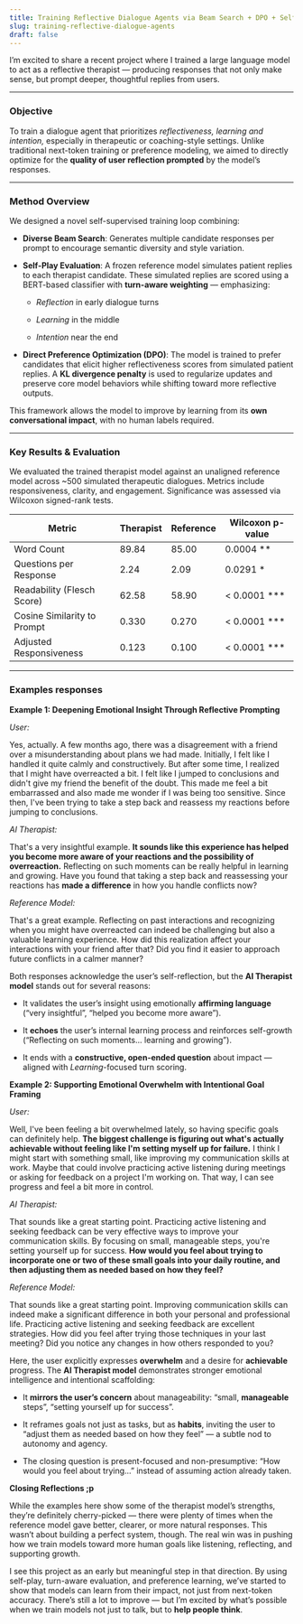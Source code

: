 ```yaml
---
title: Training Reflective Dialogue Agents via Beam Search + DPO + Self-Play Evaluation
slug: training-reflective-dialogue-agents
draft: false
---
```



I’m excited to share a recent project where I trained a large language model to act as a reflective therapist — producing responses that not only make sense, but prompt deeper, thoughtful replies from users.

---

### **Objective**

To train a dialogue agent that prioritizes _reflectiveness,_ _learning and intention,_ especially in therapeutic or coaching-style settings. Unlike traditional next-token training or preference modeling, we aimed to directly optimize for the **quality of user reflection prompted** by the model’s responses.

---

### **Method Overview**

We designed a novel self-supervised training loop combining:

- **Diverse Beam Search**: Generates multiple candidate responses per prompt to encourage semantic diversity and style variation.
    
- **Self-Play Evaluation**: A frozen reference model simulates patient replies to each therapist candidate. These simulated replies are scored using a BERT-based classifier with **turn-aware weighting** — emphasizing:
    
    - _Reflection_ in early dialogue turns
        
    - _Learning_ in the middle
        
    - _Intention_ near the end
        
- **Direct Preference Optimization (DPO)**: The model is trained to prefer candidates that elicit higher reflectiveness scores from simulated patient replies. A **KL divergence penalty** is used to regularize updates and preserve core model behaviors while shifting toward more reflective outputs.
    

This framework allows the model to improve by learning from its **own conversational impact**, with no human labels required.

---

### **Key Results & Evaluation**

We evaluated the trained therapist model against an unaligned reference model across ~500 simulated therapeutic dialogues. Metrics include responsiveness, clarity, and engagement. Significance was assessed via Wilcoxon signed-rank tests.

   
|Metric|Therapist|Reference|Wilcoxon p-value|
|---|---|---|---|
|Word Count|89.84|85.00|0.0004 **|
|Questions per Response|2.24|2.09|0.0291 *|
|Readability (Flesch Score)|62.58|58.90|< 0.0001 ***|
|Cosine Similarity to Prompt|0.330|0.270|< 0.0001 ***|
|Adjusted Responsiveness|0.123|0.100|< 0.0001 ***|

  
  

---

### **Examples responses**

**Example 1: Deepening Emotional Insight Through Reflective Prompting**

_User:_

Yes, actually. A few months ago, there was a disagreement with a friend over a misunderstanding about plans we had made. Initially, I felt like I handled it quite calmly and constructively. But after some time, I realized that I might have overreacted a bit. I felt like I jumped to conclusions and didn't give my friend the benefit of the doubt. This made me feel a bit embarrassed and also made me wonder if I was being too sensitive. Since then, I've been trying to take a step back and reassess my reactions before jumping to conclusions.

  

_AI Therapist:_

That's a very insightful example. **It sounds like this experience has helped you become more aware of your reactions and the possibility of overreaction.** Reflecting on such moments can be really helpful in learning and growing. Have you found that taking a step back and reassessing your reactions has **made a difference** in how you handle conflicts now?

  

_Reference Model:_

That's a great example. Reflecting on past interactions and recognizing when you might have overreacted can indeed be challenging but also a valuable learning experience. How did this realization affect your interactions with your friend after that? Did you find it easier to approach future conflicts in a calmer manner?

  

Both responses acknowledge the user’s self-reflection, but the **AI Therapist model** stands out for several reasons:

- It validates the user’s insight using emotionally **affirming language** (“very insightful”, “helped you become more aware”).
    
- It **echoes** the user’s internal learning process and reinforces self-growth (“Reflecting on such moments... learning and growing”).
    
- It ends with a **constructive, open-ended question** about impact — aligned with _Learning_-focused turn scoring.
    

  
  

**Example 2: Supporting Emotional Overwhelm with Intentional Goal Framing**

  

_User:_

Well, I've been feeling a bit overwhelmed lately, so having specific goals can definitely help. **The biggest challenge is figuring out what's actually achievable without feeling like I'm setting myself up for failure.** I think I might start with something small, like improving my communication skills at work. Maybe that could involve practicing active listening during meetings or asking for feedback on a project I'm working on. That way, I can see progress and feel a bit more in control.

  

_AI Therapist:_

That sounds like a great starting point. Practicing active listening and seeking feedback can be very effective ways to improve your communication skills. By focusing on small, manageable steps, you're setting yourself up for success. **How would you feel about trying to incorporate one or two of these small goals into your daily routine, and then adjusting them as needed based on how they feel?**

  

_Reference Model:_

That sounds like a great starting point. Improving communication skills can indeed make a significant difference in both your personal and professional life. Practicing active listening and seeking feedback are excellent strategies. How did you feel after trying those techniques in your last meeting? Did you notice any changes in how others responded to you?

  

Here, the user explicitly expresses **overwhelm** and a desire for **achievable** progress. The **AI Therapist model** demonstrates stronger emotional intelligence and intentional scaffolding:

- It **mirrors the user’s concern** about manageability: “small, **manageable** steps”, “setting yourself up for success”.
    
- It reframes goals not just as tasks, but as **habits**, inviting the user to “adjust them as needed based on how they feel” — a subtle nod to autonomy and agency.
    
- The closing question is present-focused and non-presumptive: “How would you feel about trying...” instead of assuming action already taken.
    

**Closing Reflections ;p**

While the examples here show some of the therapist model’s strengths, they’re definitely cherry-picked — there were plenty of times when the reference model gave better, clearer, or more natural responses. This wasn’t about building a perfect system, though. The real win was in pushing how we train models toward more human goals like listening, reflecting, and supporting growth.

I see this project as an early but meaningful step in that direction. By using self-play, turn-aware evaluation, and preference learning, we’ve started to show that models can learn from their impact, not just from next-token accuracy. There’s still a lot to improve — but I’m excited by what’s possible when we train models not just to talk, but to **help people think**.